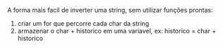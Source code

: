 A forma mais facil de inverter uma string, sem utilizar funções prontas:
1. criar um for que percorre cada char da string
2. armazenar o char + historico em uma variavel, ex: historico = char + historico